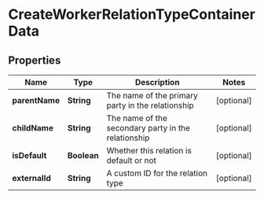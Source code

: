 

# CreateWorkerRelationTypeContainerData


## Properties

| Name | Type | Description | Notes |
|------------ | ------------- | ------------- | -------------|
|**parentName** | **String** | The name of the primary party in the relationship |  [optional] |
|**childName** | **String** | The name of the secondary party in the relationship |  [optional] |
|**isDefault** | **Boolean** | Whether this relation is default or not |  [optional] |
|**externalId** | **String** | A custom ID for the relation type |  [optional] |



